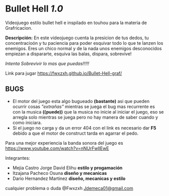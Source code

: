 # Bullet Hell *1.0*
Videojuego estilo bullet hell e inspilado en touhou para la materia de Grafricacion.

**Descripción:**
En este videojuego cuenta la presicion de tus dedos, tu concentracioón y tu paciencia para poder esquivar todo lo que te lanzen los enemigos.
 Eres un chico normal y de la nada unos enemigos desconocidos empiezan a dispararte, esquiva las balas, dispara, sobrevive!

*Intenta Sobrevivir lo mas que puedas!!!!!*

Link para jugar https://fwxzxh.github.io/Bullet-Hell-graf/

## BUGS
* El motor del juego esta algo bugueado **(bastante)** asi que pueden ocurrir cosas *"extrañas"* mientras se juega el bug mas recurrente es con la musica **((puede))** que la musica no inicie al iniciar el juego, eso se arregla solo mientras se juega pero no hay manera de saber cuando y como iniciara. 
* Si el juego no carga y da un error 404 con el link es necesario dar **F5** debido a que el motor de construct tarda en agarrar el pedo.

Para una mejor experiencia la banda sonora del juego es https://www.youtube.com/watch?v=nNUrFwllEwE

Integrantes:
* Mejia Castro Jorge David Elihu **estilo y progamación**
* Itzajana Pacheco Osuna **diseño y mecanicas**
* Dario Hernandez Martinez **diseño, mecanicas y estilo**

cualquier problema o duda @Fwxzxh Jdemeca01@gmail.com
